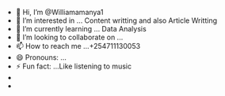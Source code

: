 - 👋 Hi, I’m @Williamamanya1
- 👀 I’m interested in ... Content writting and also Article Writting 
- 🌱 I’m currently learning ... Data Analysis 
- 💞️ I’m looking to collaborate on ...
- 📫 How to reach me ...+254711130053
- 😄 Pronouns: ...
- ⚡ Fun fact: ...Like listening to music
- 
-
<!---
Williamamanya1/Williamamanya1 is a ✨ special ✨ repository because its `README.md` (this file) appears on your GitHub profile.
You can click the Preview link to take a look at your changes.
--->
